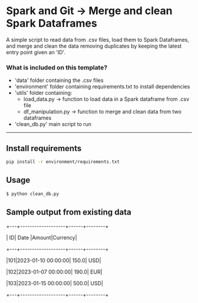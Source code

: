 # Spark and Git -> Merge and clean Spark Dataframes

A simple script to read data from .csv files, load them to Spark Dataframes, and merge and clean the data removing duplicates by keeping the latest entry point given an 'ID'. 

### What is included on this template?

- 'data' folder containing the .csv files
- 'environment' folder containing requirements.txt to install dependencies
- 'utils' folder containing:
    * load_data.py -> function to load data in a Spark dataframe from .csv file
    * df_manipulation.py -> function to merge and clean data from two dataframes
- 'clean_db.py' main script to run


---
## Install requirements

```bash
pip install -r environment/requirements.txt
```

## Usage

```bash
$ python clean_db.py
```

## Sample output from existing data
+---+-------------------+------+--------+

| ID|        Date       |Amount|Currency|

+---+-------------------+------+--------+

|101|2023-01-10 00:00:00| 150.0|     USD|

|102|2023-01-07 00:00:00| 190.0|     EUR|

|103|2023-01-15 00:00:00| 500.0|     USD|

+---+-------------------+------+--------+
